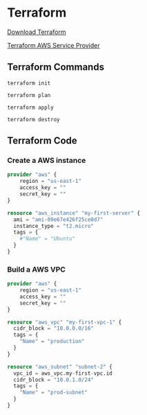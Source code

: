 # Terraform

[Download Terraform](https://www.terraform.io/downloads.html) 

[Terraform AWS Service Provider](https://registry.terraform.io/providers/hashicorp/aws/latest)


## Terraform Commands

```
terraform init
```

```
terraform plan
```

```
terraform apply
```

```
terraform destroy
```

## Terraform Code

###  Create a AWS instance 

```terraform
provider "aws" {
    region = "us-east-1"
    access_key = ""
    secret_key = ""
}

resource "aws_instance" "my-first-server" {
  ami = "ami-09e67e426f25ce0d7"
  instance_type = "t2.micro"
  tags = {
    #"Name" = "Ubuntu"
  }
}

```

### Build a AWS VPC

```terraform
provider "aws" {
    region = "us-east-1"
    access_key = ""
    secret_key = ""
}

resource "aws_vpc" "my-first-vpc-1" {
  cidr_block = "10.0.0.0/16"
  tags = {
    "Name" = "production"
  }
}

resource "aws_subnet" "subnet-2" {
  vpc_id = aws_vpc.my-first-vpc.id
  cidr_block = "10.0.1.0/24"
  tags = {
    "Name" = "prod-subnet"
  }
}


```
